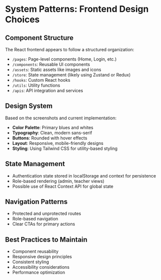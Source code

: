 # System Patterns: Frontend Design Choices

## Component Structure

The React frontend appears to follow a structured organization:

- `/pages`: Page-level components (Home, Login, etc.)
- `/components`: Reusable UI components
- `/assets`: Static assets like images and icons
- `/store`: State management (likely using Zustand or Redux)
- `/hooks`: Custom React hooks
- `/utils`: Utility functions
- `/apis`: API integration and services

## Design System

Based on the screenshots and current implementation:

- **Color Palette**: Primary blues and whites
- **Typography**: Clean, modern sans-serif
- **Buttons**: Rounded with hover effects
- **Layout**: Responsive, mobile-friendly designs
- **Styling**: Using Tailwind CSS for utility-based styling

## State Management

- Authentication state stored in localStorage and context for persistence
- Role-based rendering (admin, teacher views)
- Possible use of React Context API for global state

## Navigation Patterns

- Protected and unprotected routes
- Role-based navigation
- Clear CTAs for primary actions

## Best Practices to Maintain

- Component reusability
- Responsive design principles
- Consistent styling
- Accessibility considerations
- Performance optimization
